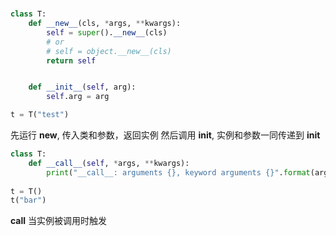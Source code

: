 # 
```python
class T:
    def __new__(cls, *args, **kwargs):
        self = super().__new__(cls)
        # or
        # self = object.__new__(cls)
        return self


    def __init__(self, arg):
        self.arg = arg

t = T("test")
```
先运行 __new__, 传入类和参数，返回实例
然后调用 __init__, 实例和参数一同传递到 __init__


```python
class T:
    def __call__(self, *args, **kwargs):
        print("__call__: arguments {}, keyword arguments {}".format(args, kwargs))
        
t = T()
t("bar")        
```
__call__ 当实例被调用时触发
